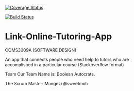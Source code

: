 

[![Coverage Status](https://coveralls.io/repos/github/WitsUpSikhanyiso/Link-Online-Tutoring-App-/badge.svg?branch=master)](https://coveralls.io/github/WitsUpSikhanyiso/Link-Online-Tutoring-App-?branch=master)           

[![Build Status](https://travis-ci.org/WitsUpSikhanyiso/Link-Online-Tutoring-App-.svg?branch=master)](https://travis-ci.org/WitsUpSikhanyiso/Link-Online-Tutoring-App-)

# Link-Online-Tutoring-App
COMS3009A (SOFTWARE DESIGN)

An app that connects people who need help to tutors who are accomplished in a particular course (Stackoverflow format)

Team
Our Team Name is: Boolean Autocrats.

The Scrum Master: Mongezi @sweetmoh

